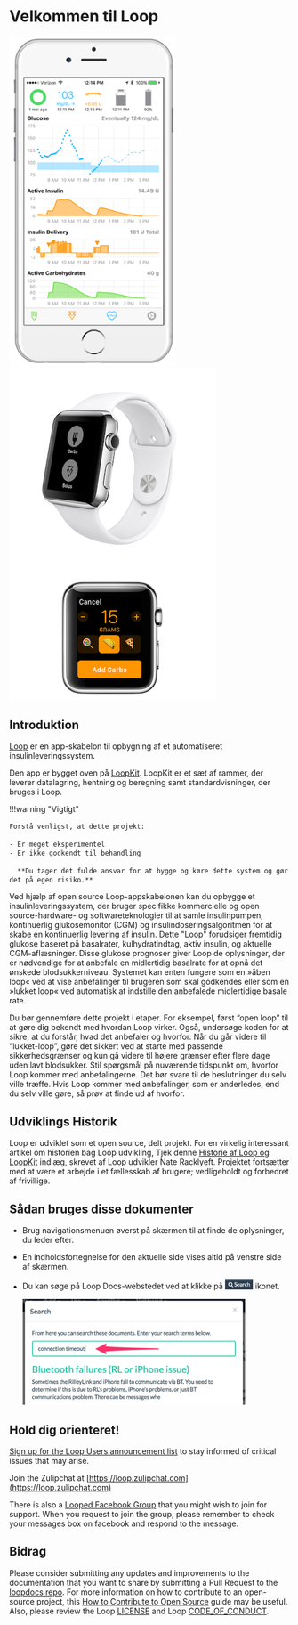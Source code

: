 # Velkommen til Loop

<img src="img/phones.png" width="300" alt="iPhone Screenshot" />
<img src="img/watch.png" alt="Apple Watch Screenshots" />

## Introduktion

[Loop](https://github.com/LoopKit/Loop) er en app-skabelon til opbygning af et automatiseret insulinleveringssystem.

Den app er bygget oven på [LoopKit](https://github.com/LoopKit/LoopKit). LoopKit er et sæt af rammer, der leverer datalagring, hentning og beregning samt standardvisninger, der bruges i Loop.

!!!warning "Vigtigt"

    Forstå venligst, at dette projekt:

    - Er meget eksperimentel
    - Er ikke godkendt til behandling

      **Du tager det fulde ansvar for at bygge og køre dette system og gør det på egen risiko.**

Ved hjælp af open source Loop-appskabelonen kan du opbygge et insulinleveringssystem, der bruger specifikke kommercielle og open source-hardware- og softwareteknologier til at samle insulinpumpen, kontinuerlig glukosemonitor (CGM) og insulindoseringsalgoritmen for at skabe en kontinuerlig levering af insulin.  Dette "Loop" forudsiger fremtidig glukose baseret på basalrater, kulhydratindtag, aktiv insulin, og aktuelle CGM-aflæsninger.  Disse glukose prognoser giver Loop de oplysninger, der er nødvendige for at anbefale en midlertidig basalrate for at opnå det ønskede blodsukkerniveau.  Systemet kan enten fungere som en »åben loop« ved at vise anbefalinger til brugeren som skal godkendes eller som en »lukket loop« ved automatisk at indstille den anbefalede midlertidige basale rate.

Du bør gennemføre dette projekt i etaper. For eksempel, først “open loop” til at gøre dig bekendt med hvordan Loop virker. Også, undersøge koden for at sikre, at du forstår, hvad det anbefaler og hvorfor. Når du går videre til “lukket-loop”, gøre det sikkert ved at starte med passende sikkerhedsgrænser og kun gå videre til højere grænser efter flere dage uden lavt blodsukker. Stil spørgsmål på nuværende tidspunkt om, hvorfor Loop kommer med anbefalingerne.  Det bør svare til de beslutninger du selv ville træffe.  Hvis Loop kommer med anbefalinger, som er anderledes, end du selv ville gøre, så prøv at finde ud af hvorfor.

## Udviklings Historik

Loop er udviklet som et open source, delt projekt.  For en virkelig interessant artikel om historien bag Loop udvikling, Tjek denne [Historie af Loop og LoopKit](https://medium.com/@loudnate/the-history-of-loop-and-loopkit-59b3caf13805) indlæg, skrevet af Loop udvikler Nate Racklyeft.  Projektet fortsætter med at være et arbejde i et fællesskab af brugere; vedligeholdt og forbedret af frivillige.

## Sådan bruges disse dokumenter

* Brug navigationsmenuen øverst på skærmen til at finde de oplysninger, du leder efter.
* En indholdsfortegnelse for den aktuelle side vises altid på venstre side af skærmen.
* Du kan søge på Loop Docs-webstedet ved at klikke på <img src="img/search_icon.png" width="50px" /> ikonet.

    <img src="img/search_example.png" width="400" />

## Hold dig orienteret!

[Sign up for the Loop Users announcement list](https://groups.google.com/forum/#!forum/loop-ios-users) to stay informed of critical issues that may arise.

Join the Zulipchat at [https://loop.zulipchat.com](https://loop.zulipchat.com)

There is also a [Looped Facebook Group](https://www.facebook.com/groups/TheLoopedGroup/?fref=nf) that you might wish to join for support.  When you request to join the group, please remember to check your messages box on facebook and respond to the message.

## Bidrag

Please consider submitting any updates and improvements to the documentation that you want to share by submitting a Pull Request to the [loopdocs repo](https://github.com/LoopKit/loopdocs). For more information on how to contribute to an open-source project, this [How to Contribute to Open Source](https://opensource.guide/how-to-contribute/) guide may be useful. Also, please review the Loop [LICENSE](https://github.com/LoopKit/Loop/blob/master/LICENSE.md) and Loop [CODE_OF_CONDUCT](https://github.com/LoopKit/Loop/blob/master/CODE_OF_CONDUCT.md).

